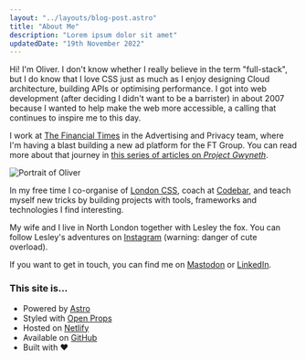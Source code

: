 ```yaml
---
layout: "../layouts/blog-post.astro"
title: "About Me"
description: "Lorem ipsum dolor sit amet"
updatedDate: "19th November 2022"
---
```


Hi! I'm Oliver. I don't know whether I really believe in the term "full-stack", but I do know that I love CSS just as much as I enjoy designing Cloud architecture, building APIs or optimising performance. I got into web development (after deciding I didn't want to be a barrister) in about 2007 because I wanted to help make the web more accessible, a calling that continues to inspire me to this day.

I work at [The Financial Times](https://ft.com) in the Advertising and Privacy team, where I'm having a blast building a new ad platform for the FT Group. You can read more about that journey in [this series of articles on _Project Gwyneth_](/articles/project-gwyneth).

![Portrait of Oliver](/portrait.avif)

In my free time I co-organise of [London CSS](https://londoncss.dev), coach at [Codebar](https://codebar.io), and teach myself new tricks by building projects with tools, frameworks and technologies I find interesting.

My wife and I live in North London together with Lesley the fox. You can follow Lesley's adventures on [Instagram](https://instagram.com/harringayfoxfam) (warning: danger of cute overload).

If you want to get in touch, you can find me on [Mastodon](https://toot.cafe/oliverturner) or [LinkedIn](https://www.linkedin.com/in/oliver-turner-68846313/).

### This site is...

- Powered by [Astro](https://astro.build)
- Styled with [Open Props](https://open-props.style/)
- Hosted on [Netlify](https://netlify.com)
- Available on [GitHub](https://github.com/oliverturner/home)
- Built with ❤️
